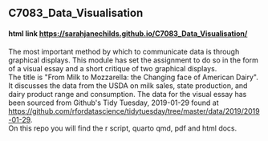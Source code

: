 ## C7083_Data_Visualisation
#### html link https://sarahjanechilds.github.io/C7083_Data_Visualisation/
The most important method by which to communicate data is through graphical displays.
This module has set the assignment to do so in the form of a visual essay and a short critique of two graphical displays.  
The title is "From Milk to Mozzarella: the Changing face of American Dairy". It discusses the data from the USDA on milk sales, state production, and dairy product range and consumption.
The data for the visual essay has been sourced from Github's Tidy Tuesday, 2019-01-29 found at https://github.com/rfordatascience/tidytuesday/tree/master/data/2019/2019-01-29.  
On this repo you will find the r script, quarto qmd, pdf and html docs.  
